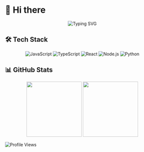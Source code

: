 # 👋 Hi there

<div align="center">
  <img src="https://readme-typing-svg.herokuapp.com?font=Fira+Code&pause=1000&width=435&lines=I'm+k-oaken-s;Always+learning+new+things" alt="Typing SVG" />
</div>

## 🛠️ Tech Stack
<div align="center">
  
![JavaScript](https://img.shields.io/badge/-JavaScript-F7DF1E?style=flat-square&logo=javascript&logoColor=black)
![TypeScript](https://img.shields.io/badge/-TypeScript-007ACC?style=flat-square&logo=typescript&logoColor=white)
![React](https://img.shields.io/badge/-React-61DAFB?style=flat-square&logo=react&logoColor=black)
![Node.js](https://img.shields.io/badge/-Node.js-339933?style=flat-square&logo=node.js&logoColor=white)
![Python](https://img.shields.io/badge/-Python-3776AB?style=flat-square&logo=python&logoColor=white)

</div>



## 📊 GitHub Stats
<div align="center">
  <img height="180em" src="https://github-readme-stats.vercel.app/api?username=k-oaken-s&show_icons=true&theme=tokyonight" />
  <img height="180em" src="https://github-readme-stats.vercel.app/api/top-langs/?username=k-oaken-s&layout=compact&theme=tokyonight" />
</div>

<!--

## 🏆 Featured Projects
<div align="center">
  
[![Repo 1](https://github-readme-stats.vercel.app/api/pin/?username=k-oaken-s&repo=REPO_NAME&theme=tokyonight)](https://github.com/k-oaken-s/k-oaken-s)
[![Repo 2](https://github-readme-stats.vercel.app/api/pin/?username=k-oaken-s&repo=REPO_NAME&theme=tokyonight)](https://github.com/k-oaken-s/k-oaken-s)

</div>

## 📫 Connect with Me
<div align="center">
  
[![LinkedIn](https://img.shields.io/badge/LinkedIn-0077B5?style=for-the-badge&logo=linkedin&logoColor=white)](https://linkedin.com/in/YOUR_USERNAME)
[![Twitter](https://img.shields.io/badge/Twitter-1DA1F2?style=for-the-badge&logo=twitter&logoColor=white)](https://twitter.com/YOUR_USERNAME)
[![Blog](https://img.shields.io/badge/Blog-FF5722?style=for-the-badge&logo=blogger&logoColor=white)](https://YOUR_BLOG_URL)

</div>
-->

<!-- GitHub Profile Views Counter -->
![Profile Views](https://komarev.com/ghpvc/?username=k-oaken-s&color=brightgreen)
